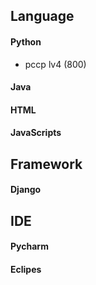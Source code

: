 ## Language

#### Python
* pccp lv4 (800)

#### Java 

#### HTML 

#### JavaScripts 

## Framework

#### Django


## IDE 

#### Pycharm

#### Eclipes 
